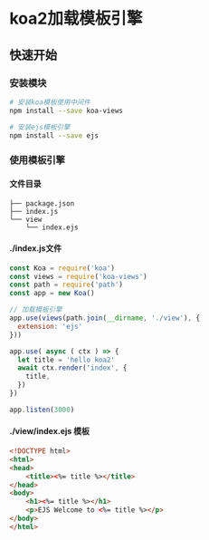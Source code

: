 # koa2加载模板引擎

## 快速开始

### 安装模块
```sh
# 安装koa模板使用中间件
npm install --save koa-views

# 安装ejs模板引擎
npm install --save ejs
```


### 使用模板引擎

#### 文件目录
```
├── package.json
├── index.js
└── view
    └── index.ejs
```

#### ./index.js文件
```js
const Koa = require('koa')
const views = require('koa-views')
const path = require('path')
const app = new Koa()

// 加载模板引擎
app.use(views(path.join(__dirname, './view'), {
  extension: 'ejs'
}))

app.use( async ( ctx ) => {
  let title = 'hello koa2'
  await ctx.render('index', {
    title,
  })
})

app.listen(3000)
```

#### ./view/index.ejs 模板
```html
<!DOCTYPE html>
<html>
<head>
    <title><%= title %></title>
</head>
<body>
    <h1><%= title %></h1>
    <p>EJS Welcome to <%= title %></p>
</body>
</html>
```
